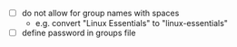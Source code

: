 - [ ] do not allow for group names with spaces
    - e.g. convert "Linux Essentials" to "linux-essentials"
- [ ] define password in groups file
